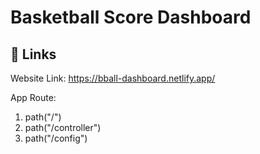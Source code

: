 
# Basketball Score Dashboard





## 🔗 Links

Website Link: https://bball-dashboard.netlify.app/


App Route: 

1. path("/")
2. path("/controller")
3. path("/config")

